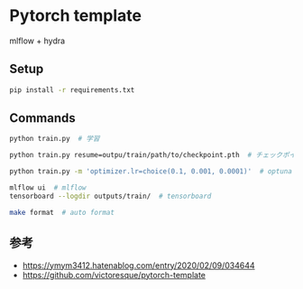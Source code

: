 # Pytorch template
mlflow + hydra

## Setup
```bash
pip install -r requirements.txt
```

## Commands
```bash
python train.py  # 学習

python train.py resume=outpu/train/path/to/checkpoint.pth  # チェックポイントから再開

python train.py -m 'optimizer.lr=choice(0.1, 0.001, 0.0001)'  # optuna

mlflow ui  # mlflow
tensorboard --logdir outputs/train/  # tensorboard

make format  # auto format
```

## 参考
- https://ymym3412.hatenablog.com/entry/2020/02/09/034644
- https://github.com/victoresque/pytorch-template